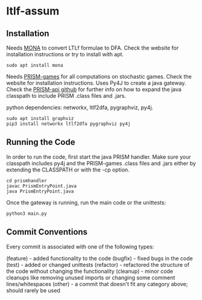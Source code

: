# ltlf-assum

## Installation


Needs [MONA](http://www.brics.dk/mona/) to convert LTLf formulae to DFA. Check the website for installation instructions or try to install with apt.
```
sudo apt install mona
```


Needs [PRISM-games](https://www.prismmodelchecker.org/games/) for all computations on stochastic games. Check the website for installation instructions. 
Uses Py4J to create a java gateway. Check the [PRISM-api github](https://github.com/prismmodelchecker/prism-api) for further info on how to expand the java classpath to include PRISM .class files and .jars.

python dependencies: networkx, ltlf2dfa, pygraphviz, py4j. 
```
sudo apt install graphviz
pip3 install networkx ltlf2dfa pygraphviz py4j
```

## Running the Code

In order to run the code, first start the java PRISM handler. Make sure your classpath includes py4j and the PRISM-games .class files and .jars either by extending the CLASSPATH or with the -cp option.

```
cd prismhandler
javac PrismEntryPoint.java
java PrismEntryPoint.java
```

Once the gateway is running, run the main code or the unittests:

```
python3 main.py
```

## Commit Conventions

Every commit is associated with one of the following types:

(feature) - added functionality to the code
(bugfix) - fixed bugs in the code
(test) - added or changed unittests
(refactor) - refactored the structure of the code without changing the functionality
(cleanup) - minor code cleanups like removing unused imports or changing some comment lines/whitespaces
(other) - a commit that doesn't fit any category above; should rarely be used
